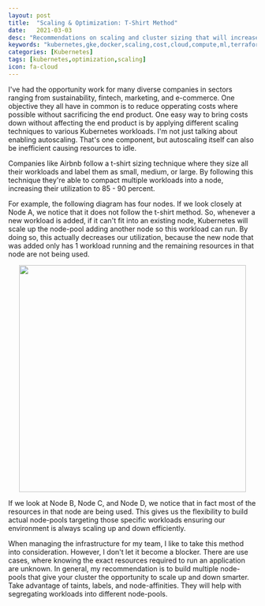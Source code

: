 ```yaml
---
layout: post
title:  "Scaling & Optimization: T-Shirt Method"
date:   2021-03-03
desc: "Recommendations on scaling and cluster sizing that will increase utilization and decrease costs."
keywords: "kubernetes,gke,docker,scaling,cost,cloud,compute,ml,terraform"
categories: [Kubernetes]
tags: [kubernetes,optimization,scaling]
icon: fa-cloud
---
```


I've had the opportunity work for many diverse companies in sectors ranging from sustainability, fintech, marketing, and e-commerce. One objective they all have in common is to reduce opperating costs where possible without sacrificing the end product.  One easy way to bring costs down without affecting the end product is by applying different scaling techniques to various Kubernetes workloads. I'm not just talking about enabling autoscaling. That's one component, but autoscaling itself can also be inefficient causing resources to idle. 

Companies like Airbnb follow a t-shirt sizing technique where they size all their workloads and label them as small, medium, or large.  By following this technique they're able to compact multiple workloads into a node, increasing their utilization to 85 - 90 percent. 

For example, the following diagram has four nodes. If we look closely at Node A, we notice that it does not follow the t-shirt method. So, whenever a new workload is added, if it can't fit into an existing node, Kubernetes will scale up the node-pool adding another node so this workload can run.  By doing so, this actually decreases our utilization, because the new node that was added only has 1 workload running and the remaining resources in that node are not being used.

<p align="center">
  <img width="460" src="https://royerramirez.com/static/assets/img/blog/kubernetes/scaling-and-optimization/2020-03-03-tshirt-method.png">
</p>

If we look at Node B, Node C, and Node D, we notice that in fact most of the resources in that node are being used. This gives us the flexibility to build actual node-pools targeting those specific workloads ensuring our environment is always scaling up and down efficiently. 

When managing the infrastructure for my team, I like to take this method into consideration. However, I don't let it become a blocker. There are use cases, where knowing the exact resources required to run an application are unknown. In general, my recommendation is to build multiple node-pools that give your cluster the opportunity to scale up and down smarter. Take advantage of taints, labels, and node-affinities. They will help with segregating workloads into different node-pools.
